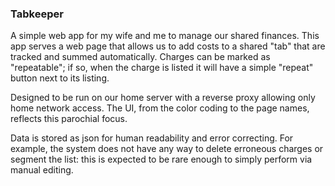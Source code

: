 ### Tabkeeper

A simple web app for my wife and me to manage our shared finances.  This app serves a web page that allows us to add costs to a shared "tab" that are tracked and summed automatically.  Charges can be marked as "repeatable"; if so, when the charge is listed it will have a simple "repeat" button next to its listing.

Designed to be run on our home server with a reverse proxy allowing only home network access.  The UI, from the color coding to the page names, reflects this parochial focus.

Data is stored as json for human readability and error correcting.  For example, the system does not have any way to delete erroneous charges or segment the list: this is expected to be rare enough to simply perform via manual editing.

